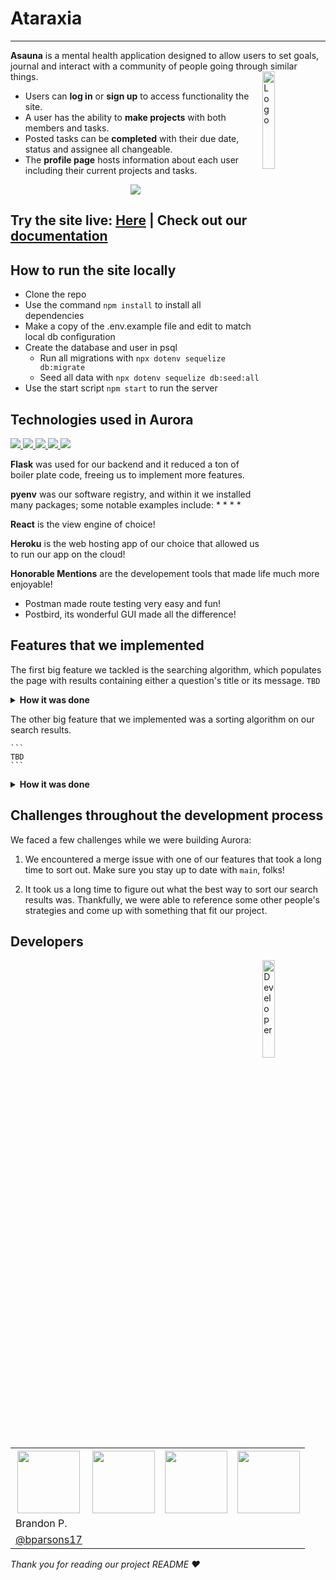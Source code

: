 # Ataraxia


---

**Asauna** is a mental health application designed to allow users to set goals, journal and interact with a community of people going through similar things.
<img alt="Logo" align="right" src="https://user-images.githubusercontent.com/70561117/103400052-8645d380-4af8-11eb-8c61-1f2bab847bfd.png" width="20%" />

* Users can **log in** or **sign up** to access functionality the site.
* A user has the ability to **make projects** with both members and tasks.
* Posted tasks can be **completed** with their due date, status and assignee all changeable.
* The **profile page** hosts information about each user including their current projects and tasks.  


<p align="center">
<img src="https://user-images.githubusercontent.com/70561117/109456977-c77e3500-7a0e-11eb-9808-ea5c5db47d77.PNG">
</p>

<h2>Try the site live: <a href=https://ataraxia-app.herokuapp.com/>Here</a> <b>|</b> Check out our <a href="https://github.com/midigi/a_sauna/wiki">documentation</a></h2>

## How to run the site locally

- Clone the repo
- Use the command ```npm install``` to install all dependencies
- Make a copy of the .env.example file and edit to match local db configuration
- Create the database and user in psql
  * Run all migrations with ```npx dotenv sequelize db:migrate```
  * Seed all data with ```npx dotenv sequelize db:seed:all```
- Use the start script ```npm start``` to run the server

## Technologies used in Aurora
<p align="left">
<a href="https://flask.palletsprojects.com/en/1.1.x/">
<img src="https://img.shields.io/badge/Flask-v1.12-blue">
<a/>

<a href="https://www.sqlalchemy.org/">
<img src="https://img.shields.io/badge/SQLAlchemy-v1.3-blue">
<a/>
  
<a href="https://reactjs.org/">  
<img src="https://img.shields.io/badge/React-v17-blue">
<a/>
 
 <a href="https://www.docker.com/">  
<img src="https://img.shields.io/badge/Docker-v3-blue">
<a/>

<a href="https://www.heroku.com/">
<img src="https://img.shields.io/badge/Heroku-hosting-blue">
<a/>
</p>


**Flask** was used for our backend and it reduced a ton of boiler plate 
code, freeing us to implement more features. 

**pyenv** was our software registry, and within it we installed many packages;
some notable examples include:
* 
* 
* 
* 

**React** is the view engine of choice! 

**Heroku** is the web hosting app of our choice that allowed us to 
run our app on the cloud! 

**Honorable Mentions** are the developement tools that made life 
much more enjoyable! 
* Postman made route testing very easy and fun!
* Postbird, its wonderful GUI made all the difference!

## Features that we implemented
The first big feature we tackled is the searching algorithm,
which populates the page with results containing either a question's
title or its message. 
    ```
   TBD
    ```
<details><summary><b>How it was done</b></summary>

1. We started by extracting the search term from the POST request.
```
  TBD
```
2. Then we queried the database for questions where either the question title 
  or the question message (case insensitive) matched the search term.
  
    ```
    TBD
    ```
    
3. We included each question's topic, expertise level, and user, and 
  ordered the results so that the most recent question appears first. 

    ```
    TBD
    ```    

</details>

The other big feature that we implemented was a sorting algorithm on our search results.

    ```
    TBD
    ```
<details><summary><b>How it was done</b></summary>

1. We started by populating the dropdown menus for Topic and Expertise Level on the 
search results page to reflect the topics and expertise levels of the result questions:

    ```
     TBD
    ```
2. Then we cleared local storage when the search results page was loaded 
in order to make space for our sorting function variables:

    ```    
    TBD
    ```
    
    
3. We rendered the dropdown select menus with the content from our query in step 1, 
then set up an event listener to save the selected value to local storage:
    ```
    TBD
    ```
      
4. We called a helper function on each of our result divs to filter results
based on the variables in local storage and render them dynamically:

    ```
    TBD
    ```
    ```
     TBD
    ```
</details>

## Challenges throughout the development process
We faced a few challenges while we were building Aurora:

1. We encountered a merge issue with one of our features that took a long time to sort out.
Make sure you stay up to date with ```main```, folks!

2. It took us a long time to figure out what the best way to sort our search results was.
Thankfully, we were able to reference some other people's strategies and come up with something
that fit our project.


## Developers

<img alt="Developer" align="right" src="https://user-images.githubusercontent.com/70561117/103400187-079d6600-4af9-11eb-8d20-00c8f88e3936.png" width="20%" />
<table style="width:100%">
  <tr>
    <th><a href="https://github.com/vantanova" rel="nofollow"><img src="https://avatars1.githubusercontent.com/u/70561117?s=460&u=85a68af6fc136866eb4f33ee657aeb751aba9935&v=4" height="auto" width="100"></a></th>
    <th><a href="https://github.com/midigi" rel="nofollow"><img src="https://avatars.githubusercontent.com/u/16071042?s=460&u=55b7ede1bdfa6882cda2ffcbfb94e24d2b2050e8&v=4" height="auto" width="100"></a></th>
    <th><a href="https://github.com/IamDgrant" rel="nofollow"><img src="https://avatars.githubusercontent.com/u/68237215?s=460&u=cd87edf80199467670d2b4e87fc13b1001245f7e&v=4" height="auto" width="100"></a></th>
    <th><a href="https://github.com/bparsons17" rel="nofollow"><img src="https://avatars.githubusercontent.com/u/67128124?s=460&v=4" height="auto" width="100"></a></th>
  </tr>
  <tr>
    <td>Brandon P.</td>
  </tr>
  <tr>
    <td><a href="https://github.com/bparsons17">@bparsons17</a></td>
  </tr>
</table>

<p> <i>Thank you for reading our project README ❤️</i> </p>
